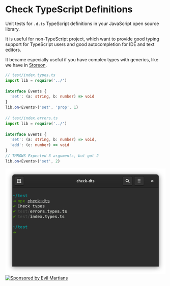 # Check TypeScript Definitions

Unit tests for `.d.ts` TypeScript definitions in your JavaScript
open source library.

It is useful for non-TypeScript project, which want to provide good typing
support for TypeScript users and good autocompletion for IDE and text editors.

It became especially useful if you have complex types with generics, like
we have in [Storeon](https://github.com/storeon/storeon#typescript).

```ts
// test/index.types.ts
import lib = require('../')

interface Events {
  'set': (a: string, b: number) => void
}
lib.on<Events>('set', 'prop', 1)

// test/index.errors.ts
import lib = require('../')

interface Events {
  'set': (a: string, b: number) => void,
  'add': (c: number) => void
}
// THROWS Expected 3 arguments, but got 2
lib.on<Events>('set', 2)
```

<img src="./screenshot.png" alt="Print Snapshots example" width="585">

<a href="https://evilmartians.com/?utm_source=check-dts">
  <img src="https://evilmartians.com/badges/sponsored-by-evil-martians.svg"
      alt="Sponsored by Evil Martians" width="236" height="54">
</a>
